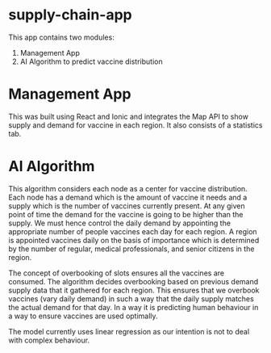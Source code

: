# supply-chain-app

This app contains two modules:
1) Management App
2) AI Algorithm to predict vaccine distribution

# Management App

This was built using React and Ionic and integrates the Map API to show supply and demand for vaccine in each region.
It also consists of a statistics tab.

# AI Algorithm

This algorithm considers each node as a center for vaccine distribution. Each node has a demand which is the amount of vaccine it needs and a supply which is the number of vaccines
currently present. At any given point of time the demand for the vaccine is going to be higher than the supply. We must hence control the daily demand by appointing the 
appropriate number of people vaccines each day for each region. A region is appointed vaccines daily on the basis of importance which is determined by the number of regular,
medical professionals, and senior citizens in the region.

The concept of overbooking of slots ensures all the vaccines are consumed. The algorithm decides overbooking based on previous demand supply data that it gathered for each region.
This ensures that we overbook vaccines (vary daily demand) in such a way that the daily supply matches the actual demand for that day. In a way it is predicting human
behaviour in a way to ensure vaccines are used optimally. 

The model currently uses linear regression as our intention is not to deal with complex behaviour.
